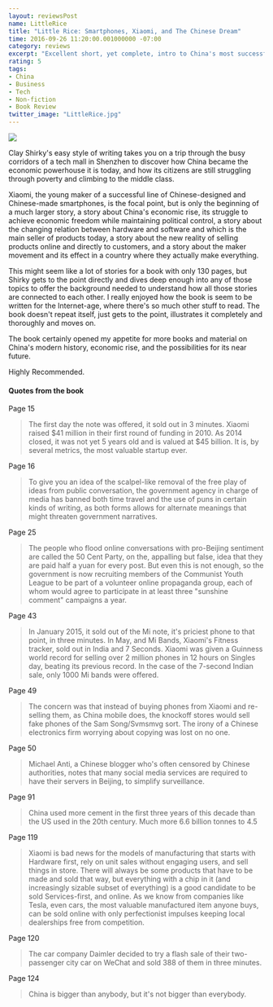 ```yaml
---
layout: reviewsPost
name: LittleRice
title: "Little Rice: Smartphones, Xiaomi, and The Chinese Dream"
time: 2016-09-26 11:20:00.001000000 -07:00
category: reviews
excerpt: "Excellent short, yet complete, intro to China's most successful new startup"
rating: 5
tags:
- China
- Business
- Tech
- Non-fiction
- Book Review
twitter_image: "LittleRice.jpg"
---
```

<img class="imageOnRight" src="{{ site.imgFolder_reviews }}{{ page.name }}/LittleRice.jpg">

<div class="stars" title="{{ page.rating }} Stars" data-percent="{{ page.rating }}"></div>

Clay Shirky's easy style of writing takes you on a trip through the busy corridors of a tech mall in Shenzhen to discover how China became the economic powerhouse it is today, and how its citizens are still struggling through poverty and climbing to the middle class.

Xiaomi, the young maker of a successful line of Chinese-designed and Chinese-made smartphones, is the focal point, but is only the beginning of a much larger story, a story about China's economic rise, its struggle to achieve economic freedom while maintaining political control, a story about the changing relation between hardware and software and which is the main seller of products today, a story about the new reality of selling products online and directly to customers, and a story about the maker movement and its effect in a country where they actually make everything.

This might seem like a lot of stories for a book with only 130 pages, but Shirky gets to the point directly and dives deep enough into any of those topics to offer the background needed to understand how all those stories are connected to each other. I really enjoyed how the book is seem to be written for the Internet-age, where there's so much other stuff to read. The book doesn't repeat itself, just gets to the point, illustrates it completely and thoroughly and moves on.

The book certainly opened my appetite for more books and material on China's modern history, economic rise, and the possibilities for its near future.

Highly Recommended. 

#### Quotes from the book  
Page 15  

> The first day the note was offered, it sold out in 3 minutes. Xiaomi raised $41 million in their first round of funding in 2010. As 2014 closed, it was not yet 5 years old and is valued at $45 billion. It is, by several metrics, the most valuable startup ever.

Page 16  

> To give you an idea of the scalpel-like removal of the free play of ideas from public conversation, the government agency in charge of media has banned both time travel and the use of puns in certain kinds of writing, as both forms allows for alternate meanings that might threaten government narratives.

Page 25  

> The people who flood online conversations with pro-Beijing sentiment are called the 50 Cent Party, on the, appalling but false, idea that they are paid half a yuan for every post. But even this is not enough, so the government is now recruiting members of the Communist Youth League to be part of a volunteer online propaganda group, each of whom would agree to participate in at least three "sunshine comment" campaigns a year.

Page 43  

> In January 2015, it sold out of the Mi note, it's priciest phone to that point, in three minutes. In May, and Mi Bands, Xiaomi's Fitness tracker, sold out in India and 7 Seconds. Xiaomi was given a Guinness world record for selling over 2 million phones in 12 hours on Singles day, beating its previous record. In the case of the 7-second Indian sale, only 1000 Mi bands were offered.

Page 49  

> The concern was that instead of buying phones from Xiaomi and re-selling them, as China mobile does, the knockoff stores would sell fake phones of the Sam Song/Svmsmvg sort. The irony of a Chinese electronics firm worrying about copying was lost on no one.

Page 50  

> Michael Anti, a Chinese blogger who's often censored by Chinese authorities, notes that many social media services are required to have their servers in Beijing, to simplify surveillance.

Page 91  

> China used more cement in the first three years of this decade than the US used in the 20th century. Much more 6.6 billion tonnes to 4.5

Page 119  

> Xiaomi is bad news for the models of manufacturing that starts with Hardware first, rely on unit sales without engaging users, and sell things in store. There will always be some products that have to be made and sold that way, but everything with a chip in it (and increasingly sizable subset of everything) is a good candidate to be sold Services-first, and online. As we know from companies like Tesla, even cars, the most valuable manufactured item anyone buys, can be sold online with only perfectionist impulses keeping local dealerships free from competition.

Page 120  

> The car company Daimler decided to try a flash sale of their two-passenger city car on WeChat and sold 388 of them in three minutes.

Page 124  

> China is bigger than anybody, but it's not bigger than everybody.
